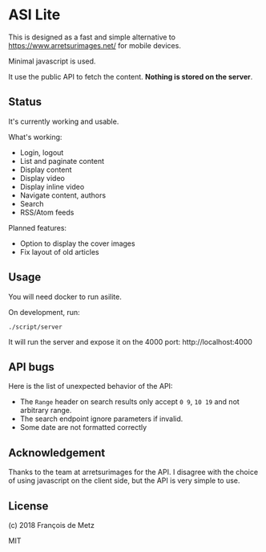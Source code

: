 # ASI Lite

This is designed as a fast and simple alternative to https://www.arretsurimages.net/ for mobile devices.

Minimal javascript is used.

It use the public API to fetch the content. **Nothing is stored on the server**.

## Status

It's currently working and usable.

What's working:

- Login, logout
- List and paginate content
- Display content
- Display video
- Display inline video
- Navigate content, authors
- Search
- RSS/Atom feeds

Planned features:

- Option to display the cover images
- Fix layout of old articles

## Usage

You will need docker to run asilite.

On development, run:

    ./script/server

It will run the server and expose it on the 4000 port: http://localhost:4000

## API bugs

Here is the list of unexpected behavior of the API:

- The `Range` header on search results only accept `0 9`, `10 19` and not arbitrary range.
- The search endpoint ignore parameters if invalid.
- Some date are not formatted correctly

## Acknowledgement

Thanks to the team at arretsurimages for the API. I disagree with the choice of using javascript on the client side, but the API is very simple to use.

## License

(c) 2018 François de Metz

MIT
